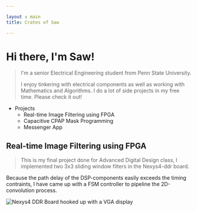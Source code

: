 ```yaml
---

layout : main
title: Crates of Saw

---
```

# Hi there, I'm Saw!
> I'm a senior Electrical Engineering student from 
> Penn State University. 
> 
> I enjoy tinkering with electrical components as well as working with Mathematics and Algorithms. I do a lot of side projects in my free time. Please check it out!


* Projects
	* Real-time Image Filtering using FPGA
	* Capacitive CPAP Mask Programming
	* Messenger App

## Real-time Image Filtering using FPGA
> This is my final project done for Advanced Digital Design class, I implemented two 3x3 sliding window filters in the Nexys4-ddr board. 

Because the path delay of the DSP-components easily exceeds the timing contraints, I have came up with a FSM controller to pipeline the 2D-convolution process.

![Nexys4 DDR Board hooked up with a VGA display](/img/project_img/fpga.jpg)
